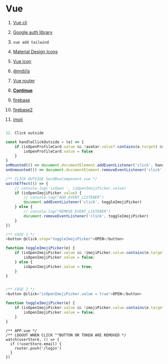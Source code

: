 # Vue

1. [Vue cli](https://cli.vuejs.org/)
2. [Google auth library](https://github.com/googleapis/google-auth-library-nodejs)
3. ```vue add tailwind```
4. [Material Design Icons](https://pictogrammers.com/library/mdi/)
5. [Vue icon](https://vue-icons.kalimah-apps.com/?ref=madewithvuejs.com)
6. [@mdi/js](https://www.npmjs.com/package/@mdi/js)
7. [Vue router](https://router.vuejs.org/guide/)

8. __[Continue](https://youtu.be/KE5sQiHRZQg?list=PL3pX4NAc7vJvBhW5bcngX011BsaFpD-Yo&t=5779)__

9. [firebase](https://firebase.google.com/docs/firestore/query-data/listen?hl=en&authuser=0)
10. [firebase2](https://console.firebase.google.com/u/0/project/clone-2c098/firestore/data/~2Femails~2FzaOFiJpIvWiot0HE8Gu5)

11. [imoij](https://github.com/delowardev/vue3-emoji-picker)

```js 

12. Click outside

const handleClickOutside = (e) => {
    if (isOpenProfileCard.value && !avatar.value?.contains(e.target) && !profileCard.value?.contains(e.target)) {
        isOpenProfileCard.value = false
    }
}
onMounted(() => document.documentElement.addEventListener('click', handleClickOutside))
onUnmounted(() => document.documentElement.removeEventListener('click', handleClickOutside))
```

```js
/** CLICK OUTSIDE SendBoxComponent.vue */
watchEffect(() => {
    // console.log('isOpen ', isOpenImojiPicker.value)
    if (isOpenImojiPicker.value) {
        // console.log("ADD_EVENT_LISTENER")
        document.addEventListener('click', toggleImojiPicker)
    } else {
        // console.log("REMOVE_EVENT_LISTENER")
        document.removeEventListener('click', toggleImojiPicker)
    }
})

/** CASE 1 */
<button @click.stop="toggleImojiPicker">OPEN</button>

function toggleImojiPicker(e) {
    if (isOpenImojiPicker.value && !imojiPicker.value.contains(e.target)) {
        isOpenImojiPicker.value = false;
    } else {
        isOpenImojiPicker.value = true;
    }
}


/** CASE 2 */
<button @click="isOpenImojiPicker.value = true">OPEN</button>

function toggleImojiPicker(e) {
    if (isOpenImojiPicker.value && !imojiPicker.value.contains(e.target)) {
        isOpenImojiPicker.value = false;
    }
}

```


```JS
/** APP.vue */
/** LOGOUT WHEN CLICK ""BUTTON OR TOKEN ARE REMOVED */
watch(userStore, () => {
  if (!userStore.email) {
    router.push('/login')
  }
})

```